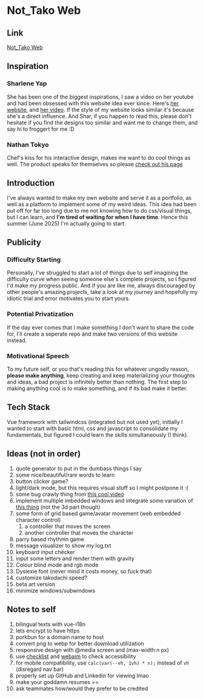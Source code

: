 # Not_Tako Web

## Link
[Not_Tako Web](https://saiko0324.github.io/nottakoweb/)

## Inspiration
### Sharlene Yap
She has been one of the biggest inspirations, I saw a video on her youtube and had been obsessed with this website idea ever since. Here's [her website](https://www.sharyap.com/), and [her video](https://www.youtube.com/watch?v=_tWh4cYCTv0). If the style of my website looks similar it's because she's a direct influence. And Shar, if you happen to read this, please don't hesitate if you find the designs too similar and want me to change them, and say hi to froggert for me \:D

### Nathan Tokyo
Chef's kiss for his interactive design, makes me want to do cool things as well. The product speaks for themselves so please [check out his page](https://nathan.tokyo/)

## Introduction
I've always wanted to make my own website and serve it as a portfolio, as well as a platform to implement some of my weird ideas. This idea had been put off for far too long due to me not knowing how to do css/visual things, but I can learn, and **I'm tired of waiting for when I have time**. Hence this summer (June 2025) I'm actually going to start.

## Publicity
### Difficulty Starting
Personally, I've struggled to start a lot of things due to self imagining the difficulty curve when seeing someone else's complete projects, so I figured I'd make my progress public. And if you are like me, always discouraged by other people's amazing projects, take a look at my journey and hopefully my idiotic trial and error motivates you to start yours.

### Potential Privatization
If the day ever comes that I make something I don't want to share the code for, I'll create a seperate repo and make two versions of this website instead.

### Motivational Speech
To my future self, or you that's reading this for whatever ungodly reason, **please make anything**, keep creating and keep materializing your thoughts and ideas, a bad project is infinitely better than nothing. The first step to making anything cool is to make something, and if its bad make it better.

## Tech Stack
Vue framework with tailwindcss (integrated but not used yet), initially I wanted to start with basic html, css and javascript to consolidate my fundamentals, but figured I could learn the skills simultaneously (I think).

## Ideas (not in order)
1. quote generator to put in the dumbass things I say
2. some nice/beautiful/rare words to learn
3. button clicker game?
4. light/dark mode, but this requires visual stuff so I might postpone it :\(
5. some bug crawly thing from [this cool video](https://youtu.be/Q_-Veut_EJ4?list=LL&t=4)
6. implement multiple imbedded windows and integrate some variation of [this thing](https://github.com/bgstaal/multipleWindow3dScene) (not the 3d part though)
7. some form of grid based game/avatar movement (web embedded character control)
   1. a controller that moves the screen
   2. another controller that moves the character
8. parry based rhythmn game
9.  message visualizer to show my log.txt
10. keyboard input checker
11. input some letters and render them with gravity
12. Colour blind mode and rgb mode
13. Dyslexie font (never mind it costs money, so fuck that)
14. customize takodachi speed?
15. beta art version
16. minimize windows/subwindows

## Notes to self
1. bilingual texts with vue-i18n
2. lets encrypt to have https
3. porkbun for a domain name to host
4. convert png to webp for better download utilization
5. responsive design with @media screen and (max-width:n px)
6. use [checklist](https://www.checklist.design/) and [webaim](https://webaim.org/) to check accessibility
7. for mobile compatibility, use `calc(var(--vh, 1vh) * n);` instead of `vh` (disregard nav bar)
8. properly set up GitHub and Linkedin for viewing lmao
9. make your goddamn resumes ==
10. ask teammates how/would they prefer to be credited